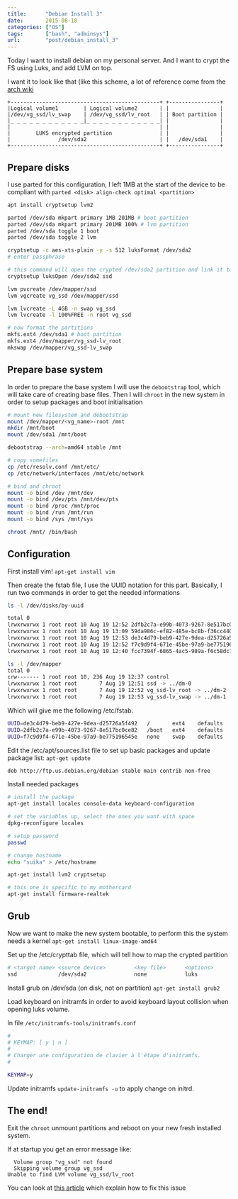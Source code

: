 ```yaml
---
title:      "Debian Install 3"
date:       2015-08-18
categories: ["OS"]
tags:       ["bash", "adminsys"]
url:        "post/debian_install_3"
---
```


Today I want to install debian on my personal server.
And I want to crypt the FS using Luks, and add LVM on top.

I want it to look like that (like this scheme, a lot of reference
come from the [arch wiki](https://wiki.archlinux.org/index.php/Dm-crypt/Encrypting_an_entire_system)

<!--more-->

```text
+-----------------------------------------------+ +----------------+
|Logical volume1        | Logical volume2       | |                |
|/dev/vg_ssd/lv_swap    | /dev/vg_ssd/lv_root   | | Boot partition |
|_ _ _ _ _ _ _ _ _ _ _ _|_ _ _ _ _ _ _ _ _ _ _ _| |                |
|                                               | |                |
|        LUKS encrypted partition               | |                |
|               /dev/sda2                       | |   /dev/sda1    |
+-----------------------------------------------+ +----------------+
```

## Prepare disks

I use parted for this configuration, I left 1MB at the start of the device
to be compliant with `parted <disk> align-check optimal <partition>`

```bash
apt install cryptsetup lvm2

parted /dev/sda mkpart primary 1MB 201MB # boot partition
parted /dev/sda mkpart primary 201MB 100% # lvm partition
parted /dev/sda toggle 1 boot
parted /dev/sda toggle 2 lvm

cryptsetup -c aes-xts-plain -y -s 512 luksFormat /dev/sda2
# enter passphrase

# this command will open the crypted /dev/sda2 partition and link it to ssd in /dev/mapper
cryptsetup luksOpen /dev/sda2 ssd

lvm pvcreate /dev/mapper/ssd
lvm vgcreate vg_ssd /dev/mapper/ssd

lvm lvcreate -L 4GB -n swap vg_ssd
lvm lvcreate -l 100%FREE -n root vg_ssd

# now format the partitions
mkfs.ext4 /dev/sda1 # boot partition
mkfs.ext4 /dev/mapper/vg_ssd-lv_root
mkswap /dev/mapper/vg_ssd-lv_swap
```

## Prepare base system

In order to prepare the base system I will use the `debootstrap` tool,
which will take care of creating base files. Then I will `chroot` in the new
system in order to setup packages and boot initialisation

```bash
# mount new filesystem and debootstrap
mount /dev/mapper/<vg_name>-root /mnt
mkdir /mnt/boot
mount /dev/sda1 /mnt/boot

debootstrap --arch=amd64 stable /mnt

# copy somefiles
cp /etc/resolv.conf /mnt/etc/
cp /etc/network/interfaces /mnt/etc/network

# bind and chroot
mount -o bind /dev /mnt/dev
mount -o bind /dev/pts /mnt/dev/pts
mount -o bind /proc /mnt/proc
mount -o bind /run /mnt/run
mount -o bind /sys /mnt/sys

chroot /mnt/ /bin/bash
```

## Configuration

First install vim! `apt-get install vim`

Then create the fstab file, I use the UUID notation for this part.
Basically, I run two commands in order to get the needed informations

```bash
ls -l /dev/disks/by-uuid

total 0
lrwxrwxrwx 1 root root 10 Aug 19 12:52 2dfb2c7a-e99b-4073-9267-8e517bc0ce82 -> ../../sda1
lrwxrwxrwx 1 root root 10 Aug 19 13:09 59da986c-ef82-485e-bc8b-f36cc440273c -> ../../sda2
lrwxrwxrwx 1 root root 10 Aug 19 12:53 de3c4d79-beb9-427e-9dea-d25726a5f492 -> ../../dm-2
lrwxrwxrwx 1 root root 10 Aug 19 12:52 f7c9d9f4-671e-45be-97a9-be775196545e -> ../../dm-1
lrwxrwxrwx 1 root root 10 Aug 19 12:40 fcc7394f-6865-4ac5-989a-f6c58dc129d5 -> ../../dm-0

ls -l /dev/mapper
total 0
crw------- 1 root root 10, 236 Aug 19 12:37 control
lrwxrwxrwx 1 root root       7 Aug 19 12:51 ssd -> ../dm-0
lrwxrwxrwx 1 root root       7 Aug 19 12:52 vg_ssd-lv_root -> ../dm-2
lrwxrwxrwx 1 root root       7 Aug 19 12:53 vg_ssd-lv_swap -> ../dm-1

```

Which will give me the following /etc/fstab.
```bash
UUID=de3c4d79-beb9-427e-9dea-d25726a5f492   /       ext4    defaults    0  1
UUID=2dfb2c7a-e99b-4073-9267-8e517bc0ce82   /boot   ext4    defaults    0  2
UUID=f7c9d9f4-671e-45be-97a9-be775196545e   none    swap    defaults    0  0
```

Edit the /etc/apt/sources.list file to set up basic packages and update package list: `apt-get update`
```bash
deb http://ftp.us.debian.org/debian stable main contrib non-free
```


Install needed packages

```bash
# install the package
apt-get install locales console-data keyboard-configuration

# set the variables up, select the ones you want with space
dpkg-reconfigure locales

# setup password
passwd

# change hostname
echo "suika" > /etc/hostname

apt-get install lvm2 cryptsetup

# this one is specific to my mothercard
apt-get install firmware-realtek
```

## Grub

Now we want to make the new system bootable, to perform this the system needs a kernel
`apt-get install linux-image-amd64`

Set up the /etc/crypttab file, which will tell how to map the crypted partition
```bash
# <target name> <source device>         <key file>      <options>
ssd             /dev/sda2               none            luks
```

Install grub on /dev/sda (on disk, not on partition) `apt-get install grub2`

Load keyboard on initramfs in order to avoid keyboard layout collision when opening luks volume.

In file `/etc/initramfs-tools/initramfs.conf`
```bash
#
# KEYMAP: [ y | n ]
#
# Charger une configuration de clavier à l'étape d'initramfs.
#

KEYMAP=y

```

Update initramfs `update-initramfs -u` to apply change on initrd.

## The end!

Exit the `chroot` unmount partitions and reboot on your new fresh installed system.

If at startup you get an error message like:
```text
  Volume group "vg_ssd" not found
  Skipping volume group vg_ssd
Unable to find LVM volume vg_ssd/lv_root
```
You can look at [this article]({filename}/2015-08-19.unable-to-find-lvm-volume-with-lvm-on-top-of-luks.md) which explain how to fix this issue


